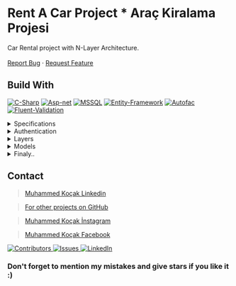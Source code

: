 # Rent A Car Project * Araç Kiralama Projesi

<p align="start">
    Car Rental project with N-Layer Architecture.
    <br>
    <br>
    <a href="https://github.com/Muhammed-Kocak/recap-frontend/issues">Report Bug</a>
    ·
    <a href="https://github.com/Muhammed-Kocak/recap-frontend/issues">Request Feature</a>
</p>

## Build With

<p><a href="https://docs.microsoft.com/en-us/dotnet/csharp/" rel="nofollow"><img src="https://camo.githubusercontent.com/dd433625a6e00049c26f08143705ff9e32d5da44f503f1be133664b11e37e34b/68747470733a2f2f696d672e736869656c64732e696f2f62616467652f432532332d3233393132303f7374796c653d666f722d7468652d6261646765266c6f676f3d632d7368617270266c6f676f436f6c6f723d7768697465" alt="C-Sharp" data-canonical-src="https://img.shields.io/badge/C%23-239120?style=for-the-badge&amp;logo=c-sharp&amp;logoColor=white" style="max-width:100%;"></a>
<a href="https://dotnet.microsoft.com/apps/aspnet" rel="nofollow"><img src="https://camo.githubusercontent.com/d2eedef86b5c7700ce36b271700d22a225ed80deb882f1bc627b0b1d3543dd3f/68747470733a2f2f696d672e736869656c64732e696f2f62616467652f4153502e4e45542d3543324439313f7374796c653d666f722d7468652d6261646765266c6f676f3d2e6e6574266c6f676f436f6c6f723d7768697465" alt="Asp-net" data-canonical-src="https://img.shields.io/badge/ASP.NET-5C2D91?style=for-the-badge&amp;logo=.net&amp;logoColor=white" style="max-width:100%;"></a>
<a href="https://www.microsoft.com/en-us/sql-server/sql-server-2019?rtc=2" rel="nofollow"><img src="https://camo.githubusercontent.com/4c4e18333e9f48e9f6f4190e08dee3957c75b531a2bb78e9bfe33cbdcf99cdd4/68747470733a2f2f696d672e736869656c64732e696f2f62616467652f4d5353514c2d3030343838303f7374796c653d666f722d7468652d6261646765266c6f676f3d6d6963726f736f66742d73716c2d736572766572266c6f676f436f6c6f723d7768697465" alt="MSSQL" data-canonical-src="https://img.shields.io/badge/MSSQL-004880?style=for-the-badge&amp;logo=microsoft-sql-server&amp;logoColor=white" style="max-width:100%;"></a>
<a href="https://docs.microsoft.com/en-us/ef/" rel="nofollow"><img src="https://camo.githubusercontent.com/1d5fe1015065a89592443eb419d5974655ffbe17c2d9a1e51c73bd0ad9a357ba/68747470733a2f2f696d672e736869656c64732e696f2f62616467652f456e746974792532304672616d65776f726b2d3030343838303f7374796c653d666f722d7468652d6261646765266c6f676f3d6e75676574266c6f676f436f6c6f723d7768697465" alt="Entity-Framework" data-canonical-src="https://img.shields.io/badge/Entity%20Framework-004880?style=for-the-badge&amp;logo=nuget&amp;logoColor=white" style="max-width:100%;"></a>
<a href="https://autofac.org/" rel="nofollow"><img src="https://camo.githubusercontent.com/660a4e0e53571f8f593a56df74573cb8f09777268a87305057363a9b38a3dd59/68747470733a2f2f696d672e736869656c64732e696f2f62616467652f4175746f6661632d3030343838303f7374796c653d666f722d7468652d6261646765266c6f676f3d6e75676574266c6f676f436f6c6f723d7768697465" alt="Autofac" data-canonical-src="https://img.shields.io/badge/Autofac-004880?style=for-the-badge&amp;logo=nuget&amp;logoColor=white" style="max-width:100%;"></a>
<a href="https://fluentvalidation.net/" rel="nofollow"><img src="https://camo.githubusercontent.com/6deba73d71845daec484b10b754dc0c648cdd13fb24480c38e52becf608f215f/68747470733a2f2f696d672e736869656c64732e696f2f62616467652f466c75656e7425323056616c69646174696f6e2d3030343838303f7374796c653d666f722d7468652d6261646765266c6f676f3d6e75676574266c6f676f436f6c6f723d7768697465" alt="Fluent-Validation" data-canonical-src="https://img.shields.io/badge/Fluent%20Validation-004880?style=for-the-badge&amp;logo=nuget&amp;logoColor=white" style="max-width:100%;"></a></p>


<details>
 <summary>Specifications</summary>
  
  + Car Operations
    + Get all cars
    + Get a single car (With filtering option)
    + Add a new car
    + Edit a car
    + Delete a car
  
  + Car Image Operations
    + Get a car image
    + Get all image
    + Add (Upload) a New Car Image
    + Edit a car image
    + Delete a car image
  
  + Brands Operations
    + Get all brands
    + Get a brand
    + Add a brand
    + Edit a brand
    + Delete a brand
  
  + Colors Operations
    + Get all colors
    + Get a color
    + Add a color
    + Edit a color
    + Delete a color
  
  + Car Image Operations
    + Get a car image
    + Get all image
    + Add (Upload) a New Car Image
    + Edit a car image
    + Delete a car image
  
  + Customer Operations
    + Get all customer
    + Get single customer

    ### Will be added new ..
    + Add a customer
    + Edit a customer
    + Delete a customer
  
  + Rental Operations
    + Get all rentals
    + Get single rental
    + Check car is rentable
    + Check findeks score sufficiency
          
    ### Will be added new ..
    + Add a rental
    + Edit a rental
    + Delete a rental
  
  + Users Operations
    + Get all users
    + Get a user
    + Get user detail by mail
      
    ### Will be added new ..
    + Update user detail
    + Add a user
    + Edit a user
    + Delete a user
    
</details>
<details>
 <summary>Authentication</summary>
 
### Requests are authenticated using the Authorization header and value Bearer {{token}}. with a valid JWT.

+ Authentication Strategy : JWT
  + JWT Expiration : 10 Minutes For Testing Api
  
+ Registration
  + User can register as a "Admin" or simply "User"
  + Password Salt
  + Password Hash
  + Token includes : "id", "email", "name" and "roles"
  
+ Login
  + User can login with "email" and "password"
  + Everytime a user login, new Token are sent to to client
  
+ Operations
  + Login
  + Register new user
  + Check user exist
  + Check user is authenticated

+ Operation Claim
  + Get a operation claim
  + Get all operation claim
  
  ### Will be added new ..
  + Add a operation claim
  + Edit a operation claim
  + Delete a operation claim

### Will be added new ..
+ Credit Card Operations (Test)
  + Get a credit card
  + Get all users (Searching credit card by customer)
  + Add a credit card
  + Delete a credit card

+ Payment Operation (Test)
  + Payment (Fake)

+ Findeks Operations (Test)
  + Get all findeks
  + Get a findeks
  + Searching findeks by customer
  + Calculate findeks score (Fake)

</details>
<details>
  <summary>Layers</summary>

## Business
 > Business Layer created to process or control the incoming information according to the required conditions.


## Core
 > Core layer containing various particles independent of the project.


## DataAccess
 > Data Access Layer created to perform database CRUD operations.


## Entities
 > Entities Layer created for database tables.
 
 
## WebAPI
 > Web API Layer that opens the business layer to the internet.

</details>

<details>
  <summary>Models</summary>
  
### Cars

| Name  | Data Type | Allow Nulls | Default |
| ------------- | ------------- | ------------- | ------------- |
| CarId  | Int  | False  |   |
| BrandId  | int  | False  |   |
| ColorId  | int  | False  |   |
| ModelYear  | int  | False  |   |
| DailyPrice  | int  | False  |   |
| Description  | nvarchar(MAX)  | False  |   |
| MinFindeksScore  | smallint  | True  | ((0))  |

### Brands

| Name  | Data Type | Allow Nulls | Default |
| ------------- | ------------- | ------------- | ------------- |
| BrandId  | int  | False  |   |
| BrandName  | nvarchar(MAX)  | False  |   |

### Colors

| Name  | Data Type | Allow Nulls | Default |
| ------------- | ------------- | ------------- | ------------- |
| ColorId  | int  | False  |   |
| ColorName  | nvarchar(MAX)  | False  |   |

### Car Images

| Name  | Data Type | Allow Nulls | Default |
| ------------- | ------------- | ------------- | ------------- |
| CarImageId  | int  | False  |   |
| CarId  | int  | False  |   |
| ImagePath  | nvarchar(MAX)  | False  |   |
| Date  | datetime  | False  |   |

### Credit Cards

| Name  | Data Type | Allow Nulls | Default |
| ------------- | ------------- | ------------- | ------------- |
| CreditsCardsId  | int  | False  |   |
| CustomerId  | int  | False  |   |
| NameSurname  | nvarchar(100)  | False  |   |
| CardNumber  | nvarchar(25)  | False  |   |
| ExpMonth  | tinyint  | False  |   |
| ExpYear  | tinyint  | False  |   |
| Cvc  | nvarchar(3)  | False  |   |
| CardType  | nvarchar(20)  | False  |   |

### Customers

| Name  | Data Type | Allow Nulls | Default |
| ------------- | ------------- | ------------- | ------------- |
| CustomerId  | int  | False  |   |
| UserId  | int  | False  |   |
| CompanyName  | nvarchar(MAX)  | False  |   |

### Findeks

| Name  | Data Type | Allow Nulls | Default |
| ------------- | ------------- | ------------- | ------------- |
| FindeksId  | int  | False  |   |
| CustomerId  | int  | False  |   |
| [NationalIdentity]  | nvarchar(50)  | False  |   |
| Score  | smallint  | False  |   |

### Operation Claims

| Name  | Data Type | Allow Nulls | Default |
| ------------- | ------------- | ------------- | ------------- |
| OperationClaimId  | int  | False  |   |
| Name  | nvarchar(MAX)  | False  |   |

### User Operation Claims

| Name  | Data Type | Allow Nulls | Default |
| ------------- | ------------- | ------------- | ------------- |
| UserOperationClaimId  | int  | False  |   |
| UserId  | int  | False  |   |
| OperationClaimId  | int  | False  |   |
  
### Users

| Name  | Data Type | Allow Nulls | Default |
| ------------- | ------------- | ------------- | ------------- |
| UserId  | int  | False  |   |
| FirstName  | nvarchar(MAX)  | False  |   |
| LastName  | nvarchar(MAX)  | False  |   |
| Email  | nvarchar(MAX)  | False  |   |
| PasswordSalt  | varbinary(MAX)  | False  |   |
| PasswordHash  | varbinary(MAX)  | False  |   |
| Status  | bit  | False  |   |

### Payments

| Name  | Data Type | Allow Nulls | Default |
| ------------- | ------------- | ------------- | ------------- |
| PaymentId  | int  | False  |   |
| Amount  | money  | False  |   |

### Rentals

| Name  | Data Type | Allow Nulls | Default |
| ------------- | ------------- | ------------- | ------------- |
| RentalId  | int  | False  |   |
| CarId  | int  | False  |   |
| CustomerId  | int  | False  |   |
| RentDate  | date  | False  |   |
| RentDate  | date  | True  |   |


</details>


<details>
 <summary>Finaly..</summary>

> It is a cross platform project.

> It has 'Business', 'Data Access', 'Core', 'Entities' layers and is designed in accordance with the 'SOLID' principles.

> 'Autofac' has been injected as 'IoC'.

> 'Fluent Validation' is in use for 'Validation' controls.

> Written 'MiddlewareExceptionExtension' for 'Exception'.

> I'm constantly adding new extensions to my project, stay tuned!

</details>

## Contact

>  [Muhammed Koçak Linkedin](https://www.linkedin.com/in/muhammed-koçak-387960208/) 

>  [For other projects on GitHub](https://github.com/Muhammed-Kocak) 

>  [Muhammed Koçak İnstagram](https://www.instagram.com/sky._.cry/) 

>  [Muhammed Koçak Facebook](https://www.facebook.com/muhammed.kocak1) 


<p><a href="https://github.com/Muhammed-Kocak/recap-frontend/graphs/contributors"><img src="https://camo.githubusercontent.com/cdfc5f2c10e5cea0a9410ec0a43614e421c9e9446f5653dfa6b8516b82b92d71/68747470733a2f2f696d672e736869656c64732e696f2f6769746875622f636f6e7472696275746f72732f61686d65742d636574696e6b6179612f526543617050726f6a6563742d46726f6e74656e642e7376673f7374796c653d666f722d7468652d6261646765" alt="Contributors" data-canonical-src="https://img.shields.io/github/contributors/ahmet-cetinkaya/ReCapProject-Frontend.svg?style=for-the-badge" style="max-width:100%;">
</a>
<a href="https://github.com/Muhammed-Kocak/recap-frontend/issues"><img src="https://camo.githubusercontent.com/14cd91b0d5f73b43b214fee43148630293a892884762222e98246c6eb4b29217/68747470733a2f2f696d672e736869656c64732e696f2f6769746875622f6973737565732f61686d65742d636574696e6b6179612f526543617050726f6a6563742d46726f6e74656e642e7376673f7374796c653d666f722d7468652d6261646765" alt="Issues" data-canonical-src="https://img.shields.io/github/issues/ahmet-cetinkaya/ReCapProject-Frontend.svg?style=for-the-badge" style="max-width:100%;">
</a>
<a href="https://www.linkedin.com/in/muhammed-koçak-387960208/" rel="nofollow"><img src="https://camo.githubusercontent.com/a80d00f23720d0bc9f55481cfcd77ab79e141606829cf16ec43f8cacc7741e46/68747470733a2f2f696d672e736869656c64732e696f2f62616467652f4c696e6b6564496e2d3030373742353f7374796c653d666f722d7468652d6261646765266c6f676f3d6c696e6b6564696e266c6f676f436f6c6f723d7768697465" alt="LinkedIn" data-canonical-src="https://img.shields.io/badge/LinkedIn-0077B5?style=for-the-badge&amp;logo=linkedin&amp;logoColor=white" style="max-width:100%;">
</a></p>


### Don't forget to mention my mistakes and give stars if you like it :)

